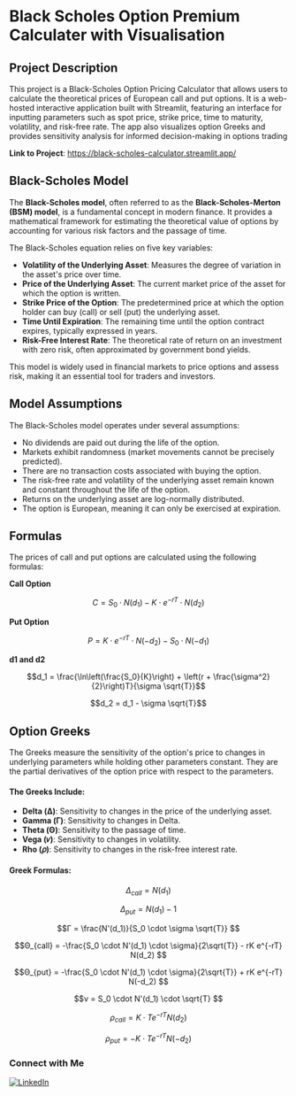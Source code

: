 
# Black Scholes Option Premium Calculater with Visualisation

## Project Description
This project is a Black-Scholes Option Pricing Calculator that allows users to calculate the theoretical prices of European call and put options. It is a web-hosted interactive application built with Streamlit, featuring an interface for inputting parameters such as spot price, strike price, time to maturity, volatility, and risk-free rate. The app also visualizes option Greeks and provides sensitivity analysis for informed decision-making in options trading

**Link to Project**: https://black-scholes-calculator.streamlit.app/

## Black-Scholes Model

The **Black-Scholes model**, often referred to as the **Black-Scholes-Merton (BSM) model**, is a fundamental concept in modern finance. It provides a mathematical framework for estimating the theoretical value of options by accounting for various risk factors and the passage of time.

The Black-Scholes equation relies on five key variables:

- **Volatility of the Underlying Asset**: Measures the degree of variation in the asset's price over time.
- **Price of the Underlying Asset**: The current market price of the asset for which the option is written.
- **Strike Price of the Option**: The predetermined price at which the option holder can buy (call) or sell (put) the underlying asset.
- **Time Until Expiration**: The remaining time until the option contract expires, typically expressed in years.
- **Risk-Free Interest Rate**: The theoretical rate of return on an investment with zero risk, often approximated by government bond yields.

This model is widely used in financial markets to price options and assess risk, making it an essential tool for traders and investors.

## Model Assumptions

The Black-Scholes model operates under several assumptions:

- No dividends are paid out during the life of the option.
- Markets exhibit randomness (market movements cannot be precisely predicted).
- There are no transaction costs associated with buying the option.
- The risk-free rate and volatility of the underlying asset remain known and constant throughout the life of the option.
- Returns on the underlying asset are log-normally distributed.
- The option is European, meaning it can only be exercised at expiration.

## Formulas
The prices of call and put options are calculated using the following formulas:

**Call Option**
```math
C = S_0 \cdot N(d_1) - K \cdot e^{-rT} \cdot N(d_2)
```
**Put Option**
```math
P = K \cdot e^{-rT} \cdot N(-d_2) - S_0 \cdot N(-d_1)

```
**d1 and d2**
```math
d_1 = \frac{\ln\left(\frac{S_0}{K}\right) + \left(r + \frac{\sigma^2}{2}\right)T}{\sigma \sqrt{T}}
```
```math
d_2 = d_1 - \sigma \sqrt{T}
```

## Option Greeks
The Greeks measure the sensitivity of the option's price to changes in underlying parameters while holding other parameters constant. They are the partial derivatives of the option price with respect to the parameters.

#### The Greeks Include:
- **Delta (Δ)**: Sensitivity to changes in the price of the underlying asset.
- **Gamma (Γ)**: Sensitivity to changes in Delta.
- **Theta (Θ)**: Sensitivity to the passage of time.
- **Vega (𝜈)**: Sensitivity to changes in volatility.
- **Rho (𝜌)**: Sensitivity to changes in the risk-free interest rate.

#### Greek Formulas:
```math
Δ_{call} = N(d_1) 
```
```math
Δ_{put} = N(d_1) - 1 
```
```math
Γ = \frac{N'(d_1)}{S_0 \cdot \sigma \sqrt{T}} 
```
```math
Θ_{call} = -\frac{S_0 \cdot N'(d_1) \cdot \sigma}{2\sqrt{T}} - rK e^{-rT} N(d_2) 
```
```math
Θ_{put} = -\frac{S_0 \cdot N'(d_1) \cdot \sigma}{2\sqrt{T}} + rK e^{-rT} N(-d_2) 
```
```math
ν = S_0 \cdot N'(d_1) \cdot \sqrt{T} 
```
```math
ρ_{call} = K \cdot T e^{-rT} N(d_2) 
```
```math
ρ_{put} = -K \cdot T e^{-rT} N(-d_2) 
```

### Connect with Me

[![LinkedIn](https://img.shields.io/badge/LinkedIn-Connect%20with%20Me-blue?style=for-the-badge&logo=linkedin)](https://www.linkedin.com/in/yashkhaitan/)
